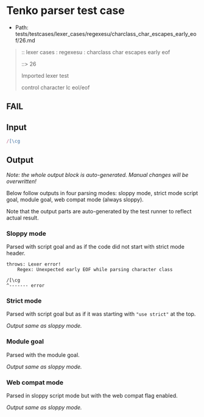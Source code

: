 # Tenko parser test case

- Path: tests/testcases/lexer_cases/regexesu/charclass_char_escapes_early_eof/26.md

> :: lexer cases : regexesu : charclass char escapes early eof
>
> ::> 26
>
> Imported lexer test
>
> control character lc eol/eof

## FAIL

## Input

`````js
/[\cg
`````

## Output

_Note: the whole output block is auto-generated. Manual changes will be overwritten!_

Below follow outputs in four parsing modes: sloppy mode, strict mode script goal, module goal, web compat mode (always sloppy).

Note that the output parts are auto-generated by the test runner to reflect actual result.

### Sloppy mode

Parsed with script goal and as if the code did not start with strict mode header.

`````
throws: Lexer error!
    Regex: Unexpected early EOF while parsing character class

/[\cg
^------- error
`````

### Strict mode

Parsed with script goal but as if it was starting with `"use strict"` at the top.

_Output same as sloppy mode._

### Module goal

Parsed with the module goal.

_Output same as sloppy mode._

### Web compat mode

Parsed in sloppy script mode but with the web compat flag enabled.

_Output same as sloppy mode._
